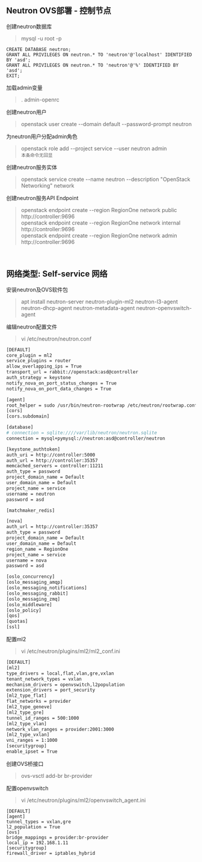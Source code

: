 ## Neutron OVS部署 - 控制节点

创建neutron数据库
> mysql -u root -p

```
CREATE DATABASE neutron;
GRANT ALL PRIVILEGES ON neutron.* TO 'neutron'@'localhost' IDENTIFIED BY 'asd';
GRANT ALL PRIVILEGES ON neutron.* TO 'neutron'@'%' IDENTIFIED BY 'asd';
EXIT;
```

加载admin变量
> . admin-openrc

创建neutron用户
> openstack user create --domain default --password-prompt neutron

为neutron用户分配admin角色
> openstack role add --project service --user neutron admin  
> `本条命令无回显`

创建neutron服务实体
> openstack service create --name neutron --description "OpenStack Networking" network

创建neutron服务API Endpoint
> openstack endpoint create --region RegionOne network public http://controller:9696  
> openstack endpoint create --region RegionOne network internal http://controller:9696  
> openstack endpoint create --region RegionOne network admin http://controller:9696  

<br />

## 网络类型: Self-service 网络

安装neutron及OVS软件包
> apt install neutron-server neutron-plugin-ml2 neutron-l3-agent neutron-dhcp-agent neutron-metadata-agent neutron-openvswitch-agent

编辑neutron配置文件

> vi /etc/neutron/neutron.conf

```bash
[DEFAULT]
core_plugin = ml2
service_plugins = router
allow_overlapping_ips = True
transport_url = rabbit://openstack:asd@controller
auth_strategy = keystone
notify_nova_on_port_status_changes = True
notify_nova_on_port_data_changes = True

[agent]
root_helper = sudo /usr/bin/neutron-rootwrap /etc/neutron/rootwrap.conf
[cors]
[cors.subdomain]

[database]
# connection = sqlite:////var/lib/neutron/neutron.sqlite
connection = mysql+pymysql://neutron:asd@controller/neutron

[keystone_authtoken]
auth_uri = http://controller:5000
auth_url = http://controller:35357
memcached_servers = controller:11211
auth_type = password
project_domain_name = Default
user_domain_name = Default
project_name = service
username = neutron
password = asd

[matchmaker_redis]

[nova]
auth_url = http://controller:35357
auth_type = password
project_domain_name = Default
user_domain_name = Default
region_name = RegionOne
project_name = service
username = nova
password = asd

[oslo_concurrency]
[oslo_messaging_amqp]
[oslo_messaging_notifications]
[oslo_messaging_rabbit]
[oslo_messaging_zmq]
[oslo_middleware]
[oslo_policy]
[qos]
[quotas]
[ssl]
```

配置ml2
> vi /etc/neutron/plugins/ml2/ml2_conf.ini

```bash
[DEFAULT]
[ml2]
type_drivers = local,flat,vlan,gre,vxlan
tenant_network_types = vxlan
mechanism_drivers = openvswitch,l2population
extension_drivers = port_security
[ml2_type_flat]
flat_networks = provider
[ml2_type_geneve]
[ml2_type_gre]
tunnel_id_ranges = 500:1000
[ml2_type_vlan]
network_vlan_ranges = provider:2001:3000
[ml2_type_vxlan]
vni_ranges = 1:1000
[securitygroup]
enable_ipset = True
```

创建OVS桥接口

> ovs-vsctl add-br br-provider

配置openvswitch
> vi /etc/neutron/plugins/ml2/openvswitch_agent.ini
 
```
[DEFAULT]
[agent]
tunnel_types = vxlan,gre
l2_population = True
[ovs]
bridge_mappings = provider:br-provider
local_ip = 192.168.1.11
[securitygroup]
firewall_driver = iptables_hybrid
```
